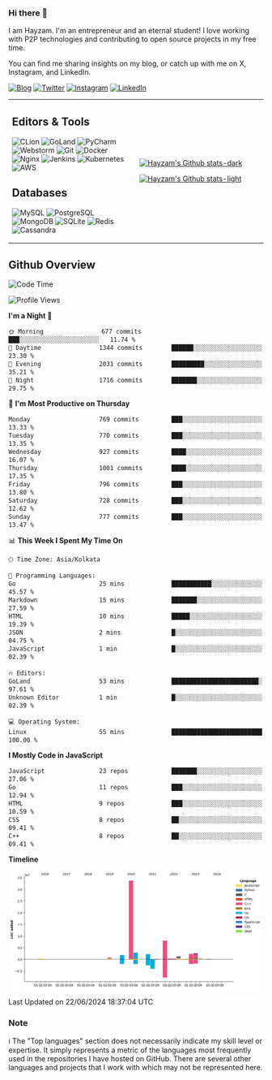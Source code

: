 ### Hi there 👋

I am Hayzam. I'm an entrepreneur and an eternal student! I love working with P2P technologies and contributing to open source projects in my free time.

You can find me sharing insights on my blog, or catch up with me on X, Instagram, and LinkedIn.

[![Blog](https://img.shields.io/badge/Blog-%2312100E.svg?&style=for-the-badge&logo=medium&logoColor=white)](https://hayzam.com)
[![Twitter](https://img.shields.io/badge/Twitter-%231DA1F2.svg?&style=for-the-badge&logo=X&logoColor=white)](https://twitter.com/hayzam_js)
[![Instagram](https://img.shields.io/badge/Instagram-%23E4405F.svg?&style=for-the-badge&logo=instagram&logoColor=white)](https://instagram.com/hayzam.ts)
[![LinkedIn](https://img.shields.io/badge/LinkedIn-%230077B5.svg?&style=for-the-badge&logo=linkedin&logoColor=white)](https://www.linkedin.com/in/hayzam-s-2b9b95139/)

<table width="100%">
<tr>
<td width="50%">

## Editors & Tools

![CLion](https://img.shields.io/badge/-CLion-000000?style=flat&logo=CLion)
![GoLand](https://img.shields.io/badge/-GoLand-000000?style=flat&logo=Goland)
![PyCharm](https://img.shields.io/badge/-PyCharm-000000?style=flat&logo=PyCharm)
![Webstorm](https://img.shields.io/badge/-WebStorm-000000?style=flat&logo=WebStorm)
![Git](https://img.shields.io/badge/-Git-000000?style=flat&logo=git)
![Docker](https://img.shields.io/badge/-Docker-000000?style=flat&logo=docker)
![Nginx](https://img.shields.io/badge/-Nginx-000000?style=flat&logo=nginx)
![Jenkins](https://img.shields.io/badge/-Jenkins-000000?style=flat&logo=jenkins)
![Kubernetes](https://img.shields.io/badge/-Kubernetes-000000?style=flat&logo=kubernetes)
![AWS](https://img.shields.io/badge/-AWS-000000?style=flat&logo=amazon-aws)

## Databases

![MySQL](https://img.shields.io/badge/-MySQL-000000?style=flat&logo=mysql)
![PostgreSQL](https://img.shields.io/badge/-PostgreSQL-000000?style=flat&logo=postgresql)
![MongoDB](https://img.shields.io/badge/-MongoDB-000000?style=flat&logo=mongodb)
![SQLite](https://img.shields.io/badge/-SQLite-000000?style=flat&logo=sqlite)
![Redis](https://img.shields.io/badge/-Redis-000000?style=flat&logo=redis)
![Cassandra](https://img.shields.io/badge/-Cassandra-000000?style=flat&logo=apache-cassandra)
</div>

<td width="50%">
 
[![Hayzam's Github stats-dark](https://github-readme-stats.vercel.app/api?username=hayzamjs&show_icons=true&theme=dark#gh-dark-mode-only)](https://github.com/anuraghazra/github-readme-stats#gh-dark-mode-only)
 
[![Hayzam's Github stats-light](https://github-readme-stats.vercel.app/api?username=hayzamjs&show_icons=true&theme=default#gh-light-mode-only)](https://github.com/anuraghazra/github-readme-stats#gh-light-mode-only)

</td>
</tr>
</table>
 
## Github Overview


<!--START_SECTION:waka-->
![Code Time](http://img.shields.io/badge/Code%20Time-772%20hrs%2033%20mins-blue)

![Profile Views](http://img.shields.io/badge/Profile%20Views-0-blue)

**I'm a Night 🦉** 

```text
🌞 Morning                677 commits         ███░░░░░░░░░░░░░░░░░░░░░░   11.74 % 
🌆 Daytime                1344 commits        ██████░░░░░░░░░░░░░░░░░░░   23.30 % 
🌃 Evening                2031 commits        █████████░░░░░░░░░░░░░░░░   35.21 % 
🌙 Night                  1716 commits        ███████░░░░░░░░░░░░░░░░░░   29.75 % 
```
📅 **I'm Most Productive on Thursday** 

```text
Monday                   769 commits         ███░░░░░░░░░░░░░░░░░░░░░░   13.33 % 
Tuesday                  770 commits         ███░░░░░░░░░░░░░░░░░░░░░░   13.35 % 
Wednesday                927 commits         ████░░░░░░░░░░░░░░░░░░░░░   16.07 % 
Thursday                 1001 commits        ████░░░░░░░░░░░░░░░░░░░░░   17.35 % 
Friday                   796 commits         ███░░░░░░░░░░░░░░░░░░░░░░   13.80 % 
Saturday                 728 commits         ███░░░░░░░░░░░░░░░░░░░░░░   12.62 % 
Sunday                   777 commits         ███░░░░░░░░░░░░░░░░░░░░░░   13.47 % 
```


📊 **This Week I Spent My Time On** 

```text
🕑︎ Time Zone: Asia/Kolkata

💬 Programming Languages: 
Go                       25 mins             ███████████░░░░░░░░░░░░░░   45.57 % 
Markdown                 15 mins             ███████░░░░░░░░░░░░░░░░░░   27.59 % 
HTML                     10 mins             █████░░░░░░░░░░░░░░░░░░░░   19.39 % 
JSON                     2 mins              █░░░░░░░░░░░░░░░░░░░░░░░░   04.75 % 
JavaScript               1 min               █░░░░░░░░░░░░░░░░░░░░░░░░   02.39 % 

🔥 Editors: 
GoLand                   53 mins             ████████████████████████░   97.61 % 
Unknown Editor           1 min               █░░░░░░░░░░░░░░░░░░░░░░░░   02.39 % 

💻 Operating System: 
Linux                    55 mins             █████████████████████████   100.00 % 
```

**I Mostly Code in JavaScript** 

```text
JavaScript               23 repos            ███████░░░░░░░░░░░░░░░░░░   27.06 % 
Go                       11 repos            ███░░░░░░░░░░░░░░░░░░░░░░   12.94 % 
HTML                     9 repos             ███░░░░░░░░░░░░░░░░░░░░░░   10.59 % 
CSS                      8 repos             ██░░░░░░░░░░░░░░░░░░░░░░░   09.41 % 
C++                      8 repos             ██░░░░░░░░░░░░░░░░░░░░░░░   09.41 % 
```



**Timeline**

![Lines of Code chart](https://raw.githubusercontent.com/hayzamjs/hayzamjs/main/assets/bar_graph.png)


 Last Updated on 22/06/2024 18:37:04 UTC
<!--END_SECTION:waka-->


### Note 

:information_source: The "Top languages" section does not necessarily indicate my skill level or expertise. It simply represents a metric of the languages most frequently used in the repositories I have hosted on GitHub. There are several other languages and projects that I work with which may not be represented here. 

